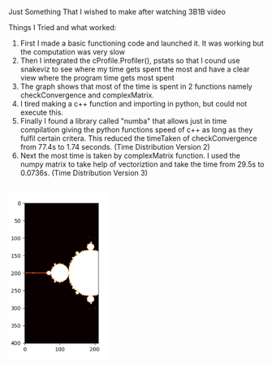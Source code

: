 Just Something That I wished to make after watching 3B1B video

Things I Tried and what worked:
1. First I made a basic functioning code and launched it. It was working but the computation was very slow
2. Then I integrated the cProfile.Profiler(), pstats so that I cound use snakeviz to see where my time gets spent the most and have a clear view where the program time gets most spent
3. The graph shows that most of the time is spent in 2 functions namely checkConvergence and complexMatrix.
4. I tired making a c++ function and importing in python, but could not execute this.
5. Finally I found a library called "numba" that allows just in time compilation giving the python functions speed of c++ as long as they fulfil certain critera. This reduced the timeTaken of checkConvergence from 77.4s to 1.74 seconds. (Time Distribution Version 2)
6. Next the most time is taken by complexMatrix function. I used the numpy matrix to take help of vectoriztion and take the time from 29.5s to 0.0736s. (Time Distribution Version 3)


<br/>
<img src="./readme_assets/Figure_1.jpg" alt = "draft 1" width="200px">